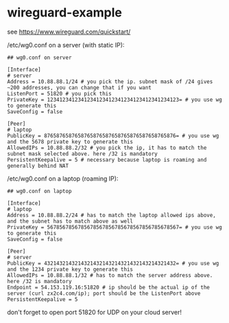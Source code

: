 # wireguard-example

see https://www.wireguard.com/quickstart/


/etc/wg0.conf on a server (with static IP):

```
## wg0.conf on server

[Interface]
# server
Address = 10.88.88.1/24 # you pick the ip. subnet mask of /24 gives ~200 addresses, you can change that if you want
ListenPort = 51820 # you pick this
PrivateKey = 1234123412341234123412341234123412341234123= # you use wg to generate this
SaveConfig = false

[Peer]
# laptop
PublicKey = 8765876587658765876587658765876587658765876= # you use wg and the 5678 private key to generate this
AllowedIPs = 10.88.88.2/32 # you pick the ip, it has to match the subnet mask selected above. here /32 is mandatory
PersistentKeepalive = 5 # necessary because laptop is roaming and generally behind NAT
```



/etc/wg0.conf on a laptop (roaming IP):

```
## wg0.conf on laptop

[Interface]
# laptop
Address = 10.88.88.2/24 # has to match the laptop allowed ips above, and the subnet has to match above as well
PrivateKey = 5678567856785678567856785678567856785678567= # you use wg to generate this
SaveConfig = false

[Peer]
# server
PublicKey = 4321432143214321432143214321432143214321432= # you use wg and the 1234 private key to generate this
AllowedIPs = 10.88.88.1/32 # has to match the server address above. here /32 is mandatory
Endpoint = 54.153.119.16:51820 # ip should be the actual ip of the server (curl zx2c4.com/ip); port should be the ListenPort above
PersistentKeepalive = 5
```

don't forget to open port 51820 for UDP on your cloud server!



